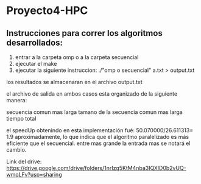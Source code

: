 # Proyecto4-HPC
## Instrucciones para correr los algoritmos desarrollados:

1. entrar a la carpeta omp o a la carpeta secuencial
2. ejecutar el make
3. ejecutar la siguiente instruccion: ./"omp o secuencial" a.txt > output.txt

los resultados se almacenaran en el archivo output.txt

el archivo de salida en ambos casos esta organizado de la siguiente manera:

secuencia comun mas larga
tamano de la secuencia comun mas larga
tiempo total

el speedUp obtenindo en esta implementación fué: 50.070000/26.611313= 1.9 aproximadamente, lo que indica que el algoritmo paralelizado es más eficiente que el secuencial. entre mas grande la entrada mas se notará el cambio.

Link del drive: https://drive.google.com/drive/folders/1nrIzq5KtM4nba3IQXlD0b2vUQ-wmqLFv?usp=sharing
